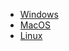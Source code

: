 * [Windows](https://netfoundry-clients.s3-us-west-1.amazonaws.com/ziti/0.9.0-44/ziti-enroller.exe)
* [MacOS](https://netfoundry-clients.s3-us-west-1.amazonaws.com/ziti/0.9.0-44/ziti-enroller-mac.tar.gz)
* [Linux](https://netfoundry-clients.s3-us-west-1.amazonaws.com/ziti/0.9.0-44/ziti-enroller-linux.tar.gz)
